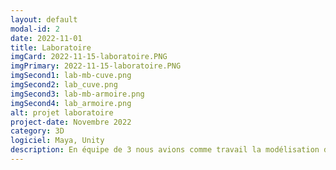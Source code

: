 ```yaml
---
layout: default
modal-id: 2
date: 2022-11-01
title: Laboratoire
imgCard: 2022-11-15-laboratoire.PNG
imgPrimary: 2022-11-15-laboratoire.PNG
imgSecond1: lab-mb-cuve.png
imgSecond2: lab_cuve.png
imgSecond3: lab-mb-armoire.png
imgSecond4: lab_armoire.png
alt: projet laboratoire
project-date: Novembre 2022
category: 3D
logiciel: Maya, Unity
description: En équipe de 3 nous avions comme travail la modélisation d'une scène de notre choix. Nous avons eu l'idée d'un laboratoire moderne et futuriste comme nous étions tous les 3 fans de science-fiction. Dans mon cas je me suis chargé de la modélisation du bâtiment, de la cuve de cryogénisation et de l'armoire. Je me suis également occuper des objets à l'intérieur de l'armoire a l'exception du microscope qui a été faits par l'un de mes collègues. Tous les modèles ont été créé dans Maya et la scène à être assemblé dans Unity.
---
```

